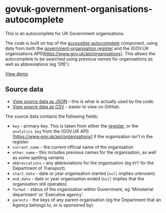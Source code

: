 # govuk-government-organisations-autocomplete

This is an autocomplete for UK Government organisations.

The code is built on top of the [accessible-autocomplete](https://github.com/alphagov/accessible-autocomplete) component, 
using data from both the [government-organisation register](https://government-organisation.register.gov.uk) and the 
(GOV.UK organisations API)[https://www.gov.uk/api/organisations]. This allows the autocomplete to be searched using 
previous names for organisations as well as abbreviations (eg 'DfE').

[View demo](/examples)

## Source data

* [View source data as JSON](data.json) – this is what is actually used by the code.
* [View source data as CSV](data.csv) - easier to view on GitHub.

The source data contains the following fields:

* `key` - primary key. This is taken from either the [register](https://government-organisation.register.gov.uk), or the `analytics_key` from the (GOV.UK API)[https://www.gov.uk/api/organisations] if the organisation isn’t in the register.
* `current_name` - the current official name of the organisation
* `other_name` - this includes previous names for the organisation, as well as some spelling variants
* `abbreviations` – any abbreviations for the organisation (eg `DfT` for the Department of Transport).
* `start_date` - date or year organisation started (`null` implies unknown).
* `end_date` - date or year organisation ended (`null` implies that the organisation still operates).
* `format` - status of the organisation within Government, eg 'Ministerial department' or 'Executive agency'.
* `parents` - the keys of any parent organisation (eg the Department that an Agency belongs to, or is sponsored by).
